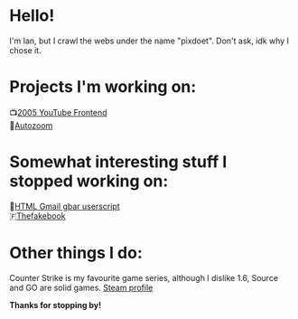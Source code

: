 # Hello!  
I'm Ian, but I crawl the webs under the name "pixdoet". Don't ask, idk why I chose it.  

# Projects I'm working on:  
📺[2005 YouTube Frontend](https://github.com/pixdoet/yt-2005-watch)  
🤖[Autozoom](https://github.com/pixdoet/autozoom)  

# Somewhat interesting stuff I stopped working on:  
📩[HTML Gmail gbar userscript](https://greasyfork.org/en/scripts/429108-basic-gmail-gbar)  
🇫[Thefakebook](https://github.com/thefuckbook/thefuckbook)  

# Other things I do:  
Counter Strike is my favourite game series, although I dislike 1.6, Source and GO are solid games. [Steam profile](https://steamcommunity.com/id/pixdoet)  

**Thanks for stopping by!**  
